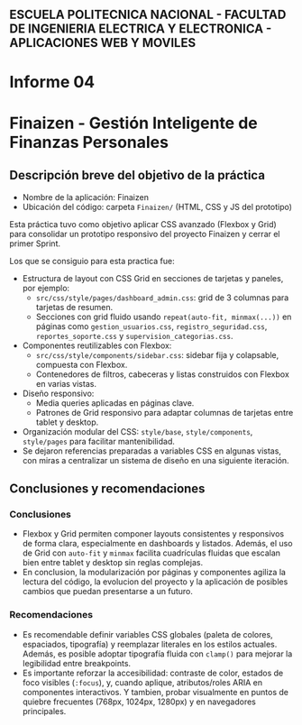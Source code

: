 ## ESCUELA POLITECNICA NACIONAL -  FACULTAD DE INGENIERIA ELECTRICA Y ELECTRONICA - APLICACIONES WEB Y MOVILES

# Informe 04
# Finaizen - Gestión Inteligente de Finanzas Personales

## Descripción breve del objetivo de la práctica

- Nombre de la aplicación: Finaizen
- Ubicación del código: carpeta `Finaizen/` (HTML, CSS y JS del prototipo)

Esta práctica tuvo como objetivo aplicar CSS avanzado (Flexbox y Grid) para consolidar un prototipo responsivo del proyecto Finaizen y cerrar el primer Sprint.

Los que se consiguio para esta practica fue:

- Estructura de layout con CSS Grid en secciones de tarjetas y paneles, por ejemplo:
	- `src/css/style/pages/dashboard_admin.css`: grid de 3 columnas para tarjetas de resumen.
	- Secciones con grid fluido usando `repeat(auto-fit, minmax(...))` en páginas como `gestion_usuarios.css`, `registro_seguridad.css`, `reportes_soporte.css` y `supervision_categorias.css`.
- Componentes reutilizables con Flexbox:
	- `src/css/style/components/sidebar.css`: sidebar fija y colapsable, compuesta con Flexbox.
	- Contenedores de filtros, cabeceras y listas construidos con Flexbox en varias vistas.
- Diseño responsivo:
	- Media queries aplicadas en páginas clave.
	- Patrones de Grid responsivo para adaptar columnas de tarjetas entre tablet y desktop.
- Organización modular del CSS: `style/base`, `style/components`, `style/pages` para facilitar mantenibilidad.
- Se dejaron referencias preparadas a variables CSS en algunas vistas, con miras a centralizar un sistema de diseño en una siguiente iteración.


## Conclusiones y recomendaciones
### Conclusiones

- Flexbox y Grid permiten componer layouts consistentes y responsivos de forma clara, especialmente en dashboards y listados. Además, el uso de Grid con `auto-fit` y `minmax` facilita cuadrículas fluidas que escalan bien entre tablet y desktop sin reglas complejas.
- En conclusion, la modularización por páginas y componentes agiliza la lectura del código, la evolucion del proyecto y la aplicación de posibles cambios que puedan presentarse a un futuro.

### Recomendaciones

- Es recomendable definir variables CSS globales (paleta de colores, espaciados, tipografía) y reemplazar literales en los estilos actuales. Además, es posible adoptar tipografía fluida con `clamp()` para mejorar la legibilidad entre breakpoints.
- Es importante reforzar la accesibilidad: contraste de color, estados de foco visibles (`:focus`), y, cuando aplique, atributos/roles ARIA en componentes interactivos. Y tambien, probar visualmente en puntos de quiebre frecuentes (768px, 1024px, 1280px) y en navegadores principales.




